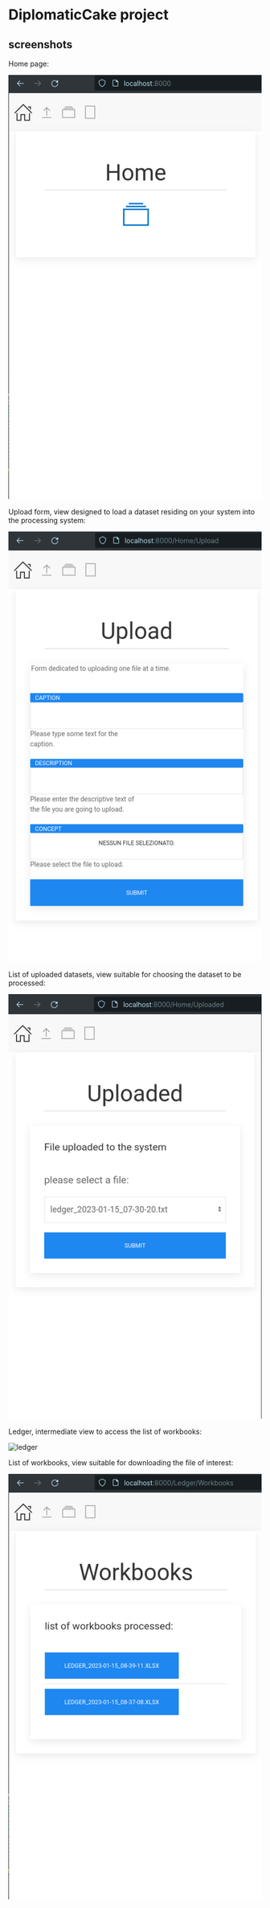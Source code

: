 # DiplomaticCake project

## screenshots

Home page:

![home page](https://github.com/paolomococci/mocaccino/blob/main/screenshots/DiplomaticCake/DiplomaticCake-Home.png)

Upload form, view designed to load a dataset residing on your system into the processing system:

![upload form](https://github.com/paolomococci/mocaccino/blob/main/screenshots/DiplomaticCake/DiplomaticCake-Upload.png)

List of uploaded datasets, view suitable for choosing the dataset to be processed:

![list of uploaded datasets](https://github.com/paolomococci/mocaccino/blob/main/screenshots/DiplomaticCake/DiplomaticCake-Uploaded.png)

Ledger, intermediate view to access the list of workbooks:

![ledger](https://github.com/paolomococci/mocaccino/blob/main/screenshots/DiplomaticCake/DiplomaticCake-Ledger.pngv)

List of workbooks, view suitable for downloading the file of interest:

![home page](https://github.com/paolomococci/mocaccino/blob/main/screenshots/DiplomaticCake/DiplomaticCake-Workbooks.png)
